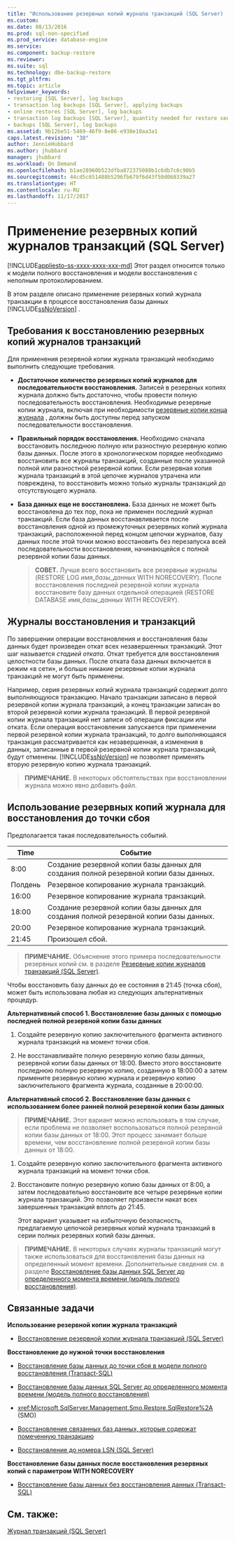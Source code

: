 ```yaml
---
title: "Использование резервных копий журнала транзакций (SQL Server) | Документация Майкрософт"
ms.custom: 
ms.date: 08/13/2016
ms.prod: sql-non-specified
ms.prod_service: database-engine
ms.service: 
ms.component: backup-restore
ms.reviewer: 
ms.suite: sql
ms.technology: dbe-backup-restore
ms.tgt_pltfrm: 
ms.topic: article
helpviewer_keywords:
- restoring [SQL Server], log backups
- transaction log backups [SQL Server], applying backups
- online restores [SQL Server], log backups
- transaction log backups [SQL Server], quantity needed for restore sequence
- backups [SQL Server], log backups
ms.assetid: 9b12be51-5469-46f9-8e86-e938e10aa3a1
caps.latest.revision: "38"
author: JennieHubbard
ms.author: jhubbard
manager: jhubbard
ms.workload: On Demand
ms.openlocfilehash: b1ae28960b523dfba872375088b1c6db7c6c90b5
ms.sourcegitcommit: 44cd5c651488b5296fb679f6d43f50d068339a27
ms.translationtype: HT
ms.contentlocale: ru-RU
ms.lasthandoff: 11/17/2017
---
```

# <a name="apply-transaction-log-backups-sql-server"></a>Применение резервных копий журналов транзакций (SQL Server)
[!INCLUDE[appliesto-ss-xxxx-xxxx-xxx-md](../../includes/appliesto-ss-xxxx-xxxx-xxx-md.md)] Этот раздел относится только к модели полного восстановления и модели восстановления с неполным протоколированием.  
  
 В этом разделе описано применение резервных копий журнала транзакции в процессе восстановления базы данных [!INCLUDE[ssNoVersion](../../includes/ssnoversion-md.md)] .  
 
  
##  <a name="Requirements"></a> Требования к восстановлению резервных копий журналов транзакций  
 Для применения резервной копии журнала транзакций необходимо выполнить следующие требования.  
  
-   **Достаточное количество резервных копий журналов для последовательности восстановления.** Записей в резервных копиях журнала должно быть достаточно, чтобы провести полную последовательность восстановления. Необходимые резервные копии журнала, включая при необходимости [резервные копии конца журнала](../../relational-databases/backup-restore/tail-log-backups-sql-server.md) , должны быть доступны перед запуском последовательности восстановления.  
  
-   **Правильный порядок восстановления.**  Необходимо сначала восстановить последнюю полную или разностную резервную копию базы данных. После этого в хронологическом порядке необходимо восстановить все журналы транзакций, созданные после указанной полной или разностной резервной копии. Если резервная копия журнала транзакций в этой цепочке журналов утрачена или повреждена, то восстановить можно только журналы транзакций до отсутствующего журнала.  
  
-   **База данных еще не восстановлена.**  База данных не может быть восстановлена до тех пор, пока не применен последний журнал транзакций. Если база данных восстанавливается после восстановления одной из промежуточных резервных копий журнала транзакций, расположенной перед концом цепочки журналов, базу данных после этой точки можно восстановить без перезапуска всей последовательности восстановления, начинающейся с полной резервной копии базы данных.  
  
    > **СОВЕТ.** Лучше всего восстановить все резервные журналы (RESTORE LOG *имя_базы_данных* WITH NORECOVERY). После восстановления последней резервной копии журнала восстановите базу данных отдельной операцией (RESTORE DATABASE *имя_базы_данных* WITH RECOVERY).  
  
##  <a name="RecoveryAndTlogs"></a> Журналы восстановления и транзакций  
 По завершении операции восстановления и восстановления базы данных будет произведен откат всех незавершенных транзакций. Этот шаг называется *стадией отката*. Откат требуется для восстановления целостности базы данных. После отката база данных включается в режим «в сети», и больше никакие резервные копии журнала транзакций не могут быть применены.  
  
 Например, серия резервных копий журнала транзакций содержит долго выполняющуюся транзакцию. Начало транзакции записано в первой резервной копии журнала транзакций, а конец транзакции записан во второй резервной копии журнала транзакций. В первой резервной копии журнала транзакций нет записи об операции фиксации или отката. Если операция восстановления запускается при применении первой резервной копии журнала транзакций, то долго выполняющаяся транзакция рассматривается как незавершенная, а изменения в данных, записанные в первой резервной копии журнала транзакций, будут отменены. [!INCLUDE[ssNoVersion](../../includes/ssnoversion-md.md)] не позволяет применять вторую резервную копию журнала транзакций.  
  
> **ПРИМЕЧАНИЕ.** В некоторых обстоятельствах при восстановлении журнала можно явно добавить файл.  
  
##  <a name="PITrestore"></a> Использование резервных копий журнала для восстановления до точки сбоя  
 Предполагается такая последовательность событий.  
  
|Time|Событие|  
|----------|-----------|  
|8:00|Создание резервной копии базы данных для создания полной резервной копии базы данных.|  
|Полдень|Резервное копирование журнала транзакций.|  
|16:00|Резервное копирование журнала транзакций.|  
|18:00|Создание резервной копии базы данных для создания полной резервной копии базы данных.|  
|20:00|Резервное копирование журнала транзакций.|  
|21:45|Произошел сбой.|  
  
> **ПРИМЕЧАНИЕ.** Объяснение этого примера последовательности резервных копий см. в разделе [Резервные копии журналов транзакций &#40;SQL Server&#41;](../../relational-databases/backup-restore/transaction-log-backups-sql-server.md).  
  
 Чтобы восстановить базу данных до ее состояния в 21:45 (точка сбоя), может быть использована любая из следующих альтернативных процедур.  
  
 **Альтернативный способ 1. Восстановление базы данных с помощью последней полной резервной копии базы данных**  
  
1.  Создайте резервную копию заключительного фрагмента активного журнала транзакций на момент точки сбоя.  
  
2.  Не восстанавливайте полную резервную копию базы данных, резервной копии базы данных от 18:00. Вместо этого восстановите последнюю полную резервную копию, созданную в 18:00:00 а затем примените резервную копию журнала и резервную копию заключительного фрагмента журнала, созданные в 20:00:00.  
  
 **Альтернативный способ 2. Восстановление базы данных с использованием более ранней полной резервной копии базы данных**  
  
> **ПРИМЕЧАНИЕ.** Этот вариант можно использовать в том случае, если проблема не позволяет воспользоваться полной резервной копии базы данных от 18:00. Этот процесс занимает больше времени, чем восстановление полной резервной копии базы данных от 18:00.  
  
1.  Создайте резервную копию заключительного фрагмента активного журнала транзакций на момент точки сбоя.  
  
2.  Восстановите полную резервную копию базы данных от 8:00, а затем последовательно восстановите все четыре резервные копии журнала транзакций. Это позволяет произвести накат всех завершенных транзакций вплоть до 21:45.  
  
     Этот вариант указывает на избыточную безопасность, предлагаемую цепочкой резервных копий журнала транзакций в серии полных резервных копий базы данных.  
  
> **ПРИМЕЧАНИЕ.** В некоторых случаях журналы транзакций могут также использоваться для восстановления базы данных на определенный момент времени. Дополнительные сведения см. в разделе [Восстановление базы данных SQL Server до определенного момента времени (модель полного восстановления)](../../relational-databases/backup-restore/restore-a-sql-server-database-to-a-point-in-time-full-recovery-model.md).  
  
##  <a name="RelatedTasks"></a> Связанные задачи  
 **Использование резервной копии журнала транзакций**  
  
-   [Восстановление резервной копии журнала транзакций (SQL Server)](../../relational-databases/backup-restore/restore-a-transaction-log-backup-sql-server.md)  
  
 **Восстановление до нужной точки восстановления**  
  
-   [Восстановление базы данных до точки сбоя в модели полного восстановления (Transact-SQL)](../../relational-databases/backup-restore/restore-database-to-point-of-failure-full-recovery.md)  
  
-   [Восстановление базы данных SQL Server до определенного момента времени (модель полного восстановления)](../../relational-databases/backup-restore/restore-a-sql-server-database-to-a-point-in-time-full-recovery-model.md)  
  
-   <xref:Microsoft.SqlServer.Management.Smo.Restore.SqlRestore%2A> (SMO)  
  
-   [Восстановление связанных баз данных, которые содержат помеченную транзакцию](../../relational-databases/backup-restore/recovery-of-related-databases-that-contain-marked-transaction.md)  
  
-   [Восстановление до номера LSN (SQL Server)](../../relational-databases/backup-restore/recover-to-a-log-sequence-number-sql-server.md)  
  
 **Восстановление базы данных после восстановления резервных копий с параметром WITH NORECOVERY**  
  
-   [Восстановление базы данных без восстановления данных (Transact-SQL)](../../relational-databases/backup-restore/recover-a-database-without-restoring-data-transact-sql.md)  
  
## <a name="see-also"></a>См. также:  
 [Журнал транзакций (SQL Server)](../../relational-databases/logs/the-transaction-log-sql-server.md)  
  
  

